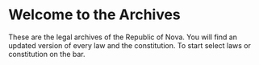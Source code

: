 # Welcome to the Archives

These are the legal archives of the Republic of Nova.
You will find an updated version of every law and the constitution.
To start select laws or constitution on the bar.
